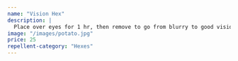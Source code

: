 ```yaml
---
name: "Vision Hex"
description: |
  Place over eyes for 1 hr, then remove to go from blurry to good vision
image: "/images/potato.jpg"
price: 25
repellent-category: "Hexes"
---
```

